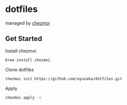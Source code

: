 # dotfiles

managed by [chezmoi](https://www.chezmoi.io/)

## Get Started

Install chezmoi

```sh
brew install chezmoi
```

Clone dotfiles

```sh
chezmoi init https://github.com/ayuzaka/dotfiles.git
```

Apply

```sh
chezmoi apply -v
```
